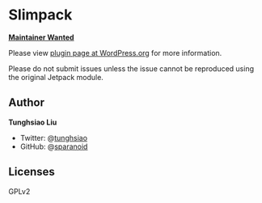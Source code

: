 # Slimpack

[**Maintainer Wanted**](https://github.com/sparanoid/slimpack/issues/1)

Please view [plugin page at WordPress.org](https://wordpress.org/plugins/slimpack/) for more information.

Please do not submit issues unless the issue cannot be reproduced using the original Jetpack module.

## Author

**Tunghsiao Liu**

- Twitter: @[tunghsiao](http://twitter.com/tunghsiao)
- GitHub: @[sparanoid](http://github.com/sparanoid)

## Licenses

GPLv2
